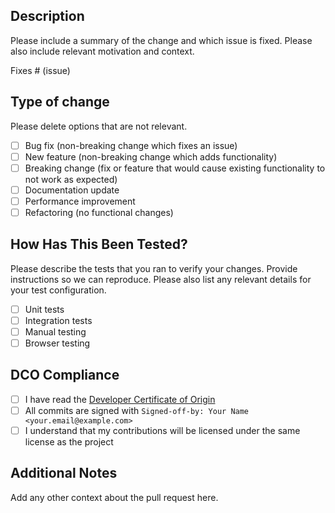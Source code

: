 ## Description

Please include a summary of the change and which issue is fixed. Please also include relevant motivation and context.

Fixes # (issue)

## Type of change

Please delete options that are not relevant.

- [ ] Bug fix (non-breaking change which fixes an issue)
- [ ] New feature (non-breaking change which adds functionality)
- [ ] Breaking change (fix or feature that would cause existing functionality to not work as expected)
- [ ] Documentation update
- [ ] Performance improvement
- [ ] Refactoring (no functional changes)

## How Has This Been Tested?

Please describe the tests that you ran to verify your changes. Provide instructions so we can reproduce. Please also list any relevant details for your test configuration.

- [ ] Unit tests
- [ ] Integration tests
- [ ] Manual testing
- [ ] Browser testing

## DCO Compliance

- [ ] I have read the [Developer Certificate of Origin](https://developercertificate.org/)
- [ ] All commits are signed with `Signed-off-by: Your Name <your.email@example.com>`
- [ ] I understand that my contributions will be licensed under the same license as the project

## Additional Notes

Add any other context about the pull request here.
